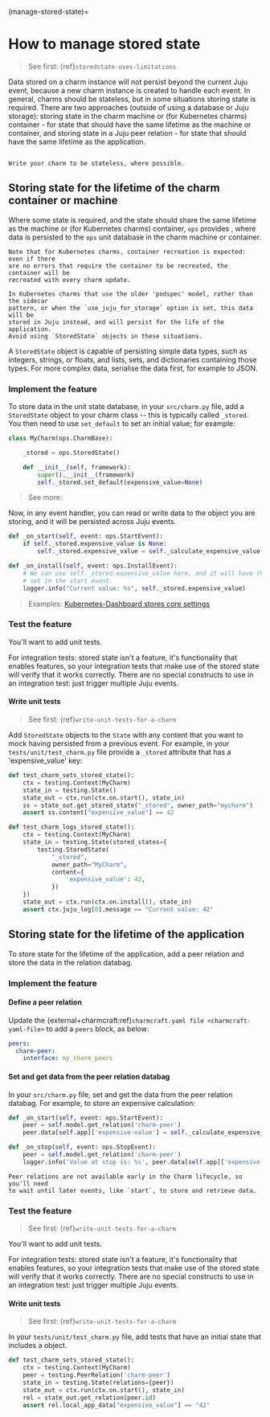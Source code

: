 (manage-stored-state)=
# How to manage stored state

> See first: {ref}`storedstate-uses-limitations`

Data stored on a charm instance will not persist beyond the current Juju event,
because a new charm instance is created to handle each event. In general, charms
should be stateless, but in some situations storing state is required. There are
two approaches (outside of using a database or Juju storage): storing state in
the charm machine or (for Kubernetes charms) container - for state that should
have the same lifetime as the machine or container, and storing state in a Juju
peer relation - for state that should have the same lifetime as the application.

```{tip}

Write your charm to be stateless, where possible.
```

## Storing state for the lifetime of the charm container or machine

Where some state is required, and the state should share the same lifetime as
the machine or (for Kubernetes charms) container, `ops` provides
[](ops.StoredState), where data is persisted to the `ops` unit database in the
charm machine or container.

```{caution}
Note that for Kubernetes charms, container recreation is expected: even if there
are no errors that require the container to be recreated, the container will be
recreated with every charm update.
```

```{note}
In Kubernetes charms that use the older 'podspec' model, rather than the sidecar
pattern, or when the `use_juju_for_storage` option is set, this data will be
stored in Juju instead, and will persist for the life of the application.
Avoid using `StoredState` objects in these situations.
```

A `StoredState` object is capable of persisting simple data types, such as
integers, strings, or floats, and lists, sets, and dictionaries containing those
types. For more complex data, serialise the data first, for example to JSON.

### Implement the feature

To store data in the unit state database, in your `src/charm.py` file, add a
`StoredState` object to your charm class -- this is typically called `_stored`.
You then need to use `set_default` to set an initial value; for example:

```python
class MyCharm(ops.CharmBase):

    _stored = ops.StoredState()

    def __init__(self, framework):
        super().__init__(framework)
        self._stored.set_default(expensive_value=None)
```

> See more: [](ops.StoredState)

Now, in any event handler, you can read or write data to the object you are
storing, and it will be persisted across Juju events.

```python
def _on_start(self, event: ops.StartEvent):
    if self._stored.expensive_value is None:
        self._stored.expensive_value = self._calculate_expensive_value()

def _on_install(self, event: ops.InstallEvent):
    # We can use self._stored.expensive_value here, and it will have the value
    # set in the start event.
    logger.info("Current value: %s", self._stored.expensive_value)
```

> Examples: [Kubernetes-Dashboard stores core settings](https://github.com/charmed-kubernetes/kubernetes-dashboard-operator/blob/03bf0f64d943e39176c804cd796a7a9838bf13ab/src/charm.py#L42)

### Test the feature

You'll want to add unit tests.

For integration tests: stored state isn't a feature, it's functionality that
enables features, so your integration tests that make use of the stored state
will verify that it works correctly. There are no special constructs to use in
an integration test: just trigger multiple Juju events.

#### Write unit tests

> See first: {ref}`write-unit-tests-for-a-charm`

Add `StoredState` objects to the `State` with any content that you want to mock
having persisted from a previous event. For example, in your
`tests/unit/test_charm.py` file provide a `_stored` attribute that has a
'expensive_value' key:

```python
def test_charm_sets_stored_state():
    ctx = testing.Context(MyCharm)
    state_in = testing.State()
    state_out = ctx.run(ctx.on.start(), state_in)
    ss = state_out.get_stored_state("_stored", owner_path="mycharm")
    assert ss.content["expensive_value"] == 42

def test_charm_logs_stored_state():
    ctx = testing.Context(MyCharm)
    state_in = testing.State(stored_states={
        testing.StoredState(
            "_stored",
            owner_path="MyCharm",
            content={
                'expensive_value': 42,
            })
    })
    state_out = ctx.run(ctx.on.install(), state_in)
    assert ctx.juju_log[0].message == "Current value: 42"
```

## Storing state for the lifetime of the application

To store state for the lifetime of the application, add a peer relation and
store the data in the relation databag.

### Implement the feature

#### Define a peer relation

Update the {external+charmcraft:ref}`charmcraft.yaml file <charmcraft-yaml-file>` to add a `peers` block, as below:

```yaml
peers:
  charm-peer:
    interface: my_charm_peers
```

#### Set and get data from the peer relation databag

In your `src/charm.py` file, set and get the data from the peer relation
databag. For example, to store an expensive calculation:

```python
def _on_start(self, event: ops.StartEvent):
    peer = self.model.get_relation('charm-peer')
    peer.data[self.app]['expensive-value'] = self._calculate_expensive_value()

def _on_stop(self, event: ops.StopEvent):
    peer = self.model.get_relation('charm-peer')
    logger.info('Value at stop is: %s', peer.data[self.app]['expensive-value'])
```

```{caution}
Peer relations are not available early in the Charm lifecycle, so you'll need
to wait until later events, like `start`, to store and retrieve data.
```

### Test the feature

> See first: {ref}`write-unit-tests-for-a-charm`

You'll want to add unit tests.

For integration tests: stored state isn't a feature, it's functionality that
enables features, so your integration tests that make use of the stored state
will verify that it works correctly. There are no special constructs to use in
an integration test: just trigger multiple Juju events.

#### Write unit tests

> See first: {ref}`write-unit-tests-for-a-charm`

In your `tests/unit/test_charm.py` file, add tests that have an initial state
that includes a [](ops.testing.PeerRelation) object.

```python
def test_charm_sets_stored_state():
    ctx = testing.Context(MyCharm)
    peer = testing.PeerRelation('charm-peer')
    state_in = testing.State(relations={peer})
    state_out = ctx.run(ctx.on.start(), state_in)
    rel = state_out.get_relation(peer.id)
    assert rel.local_app_data["expensive_value"] == "42"
```
